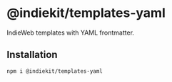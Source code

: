 # @indiekit/templates-yaml

IndieWeb templates with YAML frontmatter.

## Installation

`npm i @indiekit/templates-yaml`
